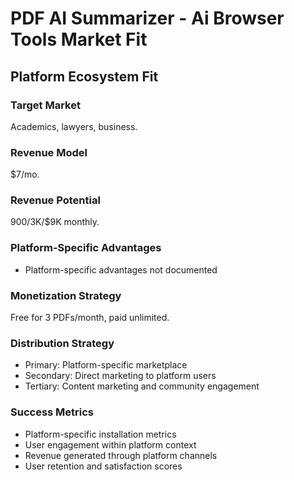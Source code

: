 # PDF AI Summarizer - Ai Browser Tools Market Fit

## Platform Ecosystem Fit

### Target Market
Academics, lawyers, business.

### Revenue Model
$7/mo.

### Revenue Potential
$900/$3K/$9K monthly.

### Platform-Specific Advantages
- Platform-specific advantages not documented

### Monetization Strategy
Free for 3 PDFs/month, paid unlimited.

### Distribution Strategy
- Primary: Platform-specific marketplace
- Secondary: Direct marketing to platform users
- Tertiary: Content marketing and community engagement

### Success Metrics
- Platform-specific installation metrics
- User engagement within platform context
- Revenue generated through platform channels
- User retention and satisfaction scores
